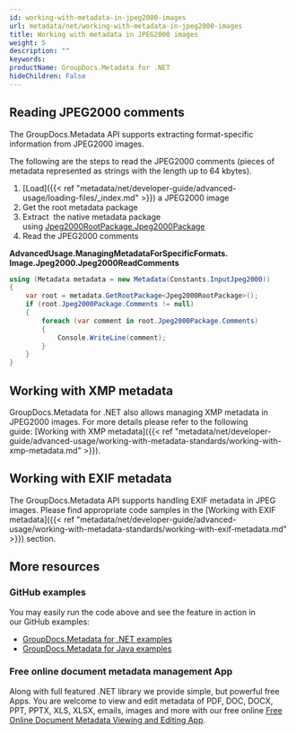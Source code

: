 ```yaml
---
id: working-with-metadata-in-jpeg2000-images
url: metadata/net/working-with-metadata-in-jpeg2000-images
title: Working with metadata in JPEG2000 images
weight: 5
description: ""
keywords: 
productName: GroupDocs.Metadata for .NET
hideChildren: False
---
```

## Reading JPEG2000 comments

The GroupDocs.Metadata API supports extracting format-specific information from JPEG2000 images.

The following are the steps to read the JPEG2000 comments (pieces of metadata represented as strings with the length up to 64 kbytes).

1.  [Load]({{< ref "metadata/net/developer-guide/advanced-usage/loading-files/_index.md" >}}) a JPEG2000 image
2.  Get the root metadata package
3.  Extract  the native metadata package using [Jpeg2000RootPackage.Jpeg2000Package](https://reference.groupdocs.com/net/metadata/groupdocs.metadata.formats.image/jpeg2000rootpackage/properties/jpeg2000package)
4.  Read the JPEG2000 comments

**AdvancedUsage.ManagingMetadataForSpecificFormats.<WBR>Image.Jpeg2000.Jpeg2000ReadComments**

```csharp
using (Metadata metadata = new Metadata(Constants.InputJpeg2000))
{
	var root = metadata.GetRootPackage<Jpeg2000RootPackage>();
	if (root.Jpeg2000Package.Comments != null)
	{
		foreach (var comment in root.Jpeg2000Package.Comments)
		{
			Console.WriteLine(comment);
		}
	}
}
```

## Working with XMP metadata

GroupDocs.Metadata for .NET also allows managing XMP metadata in JPEG2000 images. For more details please refer to the following guide: [Working with XMP metadata]({{< ref "metadata/net/developer-guide/advanced-usage/working-with-metadata-standards/working-with-xmp-metadata.md" >}}).

## Working with EXIF metadata

The GroupDocs.Metadata API supports handling EXIF metadata in JPEG images. Please find appropriate code samples in the [Working with EXIF metadata]({{< ref "metadata/net/developer-guide/advanced-usage/working-with-metadata-standards/working-with-exif-metadata.md" >}}) section.

## More resources
### GitHub examples
You may easily run the code above and see the feature in action in our GitHub examples:
*   [GroupDocs.Metadata for .NET examples](https://github.com/groupdocs-metadata/GroupDocs.Metadata-for-.NET)    
*   [GroupDocs.Metadata for Java examples](https://github.com/groupdocs-metadata/GroupDocs.Metadata-for-Java)    

### Free online document metadata management App
Along with full featured .NET library we provide simple, but powerful free Apps.
You are welcome to view and edit metadata of PDF, DOC, DOCX, PPT, PPTX, XLS, XLSX, emails, images and more with our free online [Free Online Document Metadata Viewing and Editing App](https://products.groupdocs.app/metadata).